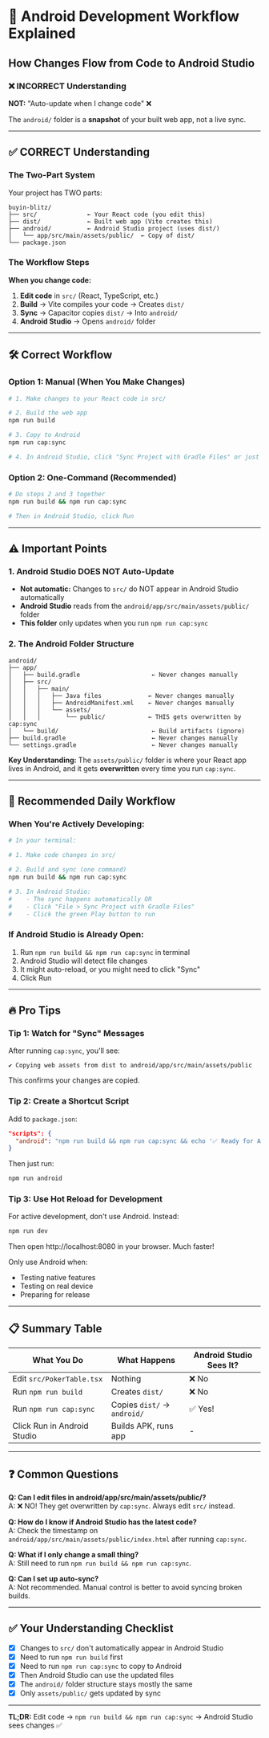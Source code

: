 # 🔄 Android Development Workflow Explained

## How Changes Flow from Code to Android Studio

### ❌ INCORRECT Understanding

**NOT:** "Auto-update when I change code" ❌

The `android/` folder is a **snapshot** of your built web app, not a live sync.

---

## ✅ CORRECT Understanding

### The Two-Part System

Your project has TWO parts:

```
buyin-blitz/
├── src/              ← Your React code (you edit this)
├── dist/             ← Built web app (Vite creates this)
├── android/          ← Android Studio project (uses dist/)
│   └── app/src/main/assets/public/  ← Copy of dist/
└── package.json
```

### The Workflow Steps

**When you change code:**

1. **Edit code** in `src/` (React, TypeScript, etc.)
2. **Build** → Vite compiles your code → Creates `dist/`
3. **Sync** → Capacitor copies `dist/` → Into `android/`
4. **Android Studio** → Opens `android/` folder

---

## 🛠️ Correct Workflow

### Option 1: Manual (When You Make Changes)

```bash
# 1. Make changes to your React code in src/

# 2. Build the web app
npm run build

# 3. Copy to Android
npm run cap:sync

# 4. In Android Studio, click "Sync Project with Gradle Files" or just Run
```

### Option 2: One-Command (Recommended)

```bash
# Do steps 2 and 3 together
npm run build && npm run cap:sync

# Then in Android Studio, click Run
```

---

## ⚠️ Important Points

### 1. Android Studio DOES NOT Auto-Update

- **Not automatic:** Changes to `src/` do NOT appear in Android Studio automatically
- **Android Studio** reads from the `android/app/src/main/assets/public/` folder
- **This folder** only updates when you run `npm run cap:sync`

### 2. The Android Folder Structure

```
android/
├── app/
│   ├── build.gradle                    ← Never changes manually
│   ├── src/
│   │   ├── main/
│   │   │   ├── Java files             ← Never changes manually
│   │   │   ├── AndroidManifest.xml    ← Never changes manually
│   │   │   └── assets/
│   │   │       └── public/            ← THIS gets overwritten by cap:sync
│   └── build/                          ← Build artifacts (ignore)
├── build.gradle                        ← Never changes manually
└── settings.gradle                     ← Never changes manually
```

**Key Understanding:** The `assets/public/` folder is where your React app lives in Android, and it gets **overwritten** every time you run `cap:sync`.

---

## 🎯 Recommended Daily Workflow

### When You're Actively Developing:

```bash
# In your terminal:

# 1. Make code changes in src/

# 2. Build and sync (one command)
npm run build && npm run cap:sync

# 3. In Android Studio:
#    - The sync happens automatically OR
#    - Click "File > Sync Project with Gradle Files"
#    - Click the green Play button to run
```

### If Android Studio is Already Open:

1. Run `npm run build && npm run cap:sync` in terminal
2. Android Studio will detect file changes
3. It might auto-reload, or you might need to click "Sync"
4. Click Run

---

## 🔥 Pro Tips

### Tip 1: Watch for "Sync" Messages

After running `cap:sync`, you'll see:
```
✔ Copying web assets from dist to android/app/src/main/assets/public
```

This confirms your changes are copied.

### Tip 2: Create a Shortcut Script

Add to `package.json`:
```json
"scripts": {
  "android": "npm run build && npm run cap:sync && echo '✅ Ready for Android Studio'"
}
```

Then just run:
```bash
npm run android
```

### Tip 3: Use Hot Reload for Development

For active development, don't use Android. Instead:
```bash
npm run dev
```

Then open http://localhost:8080 in your browser. Much faster!

Only use Android when:
- Testing native features
- Testing on real device
- Preparing for release

---

## 📋 Summary Table

| What You Do | What Happens | Android Studio Sees It? |
|-------------|--------------|------------------------|
| Edit `src/PokerTable.tsx` | Nothing | ❌ No |
| Run `npm run build` | Creates `dist/` | ❌ No |
| Run `npm run cap:sync` | Copies `dist/` → `android/` | ✅ Yes! |
| Click Run in Android Studio | Builds APK, runs app | - |

---

## ❓ Common Questions

**Q: Can I edit files in android/app/src/main/assets/public/?**  
A: ❌ NO! They get overwritten by `cap:sync`. Always edit `src/` instead.

**Q: How do I know if Android Studio has the latest code?**  
A: Check the timestamp on `android/app/src/main/assets/public/index.html` after running `cap:sync`.

**Q: What if I only change a small thing?**  
A: Still need to run `npm run build && npm run cap:sync`.

**Q: Can I set up auto-sync?**  
A: Not recommended. Manual control is better to avoid syncing broken builds.

---

## ✅ Your Understanding Checklist

- [x] Changes to `src/` don't automatically appear in Android Studio
- [x] Need to run `npm run build` first
- [x] Need to run `npm run cap:sync` to copy to Android
- [x] Then Android Studio can use the updated files
- [x] The `android/` folder structure stays mostly the same
- [x] Only `assets/public/` gets updated by sync

---

**TL;DR:** Edit code → `npm run build && npm run cap:sync` → Android Studio sees changes ✅

